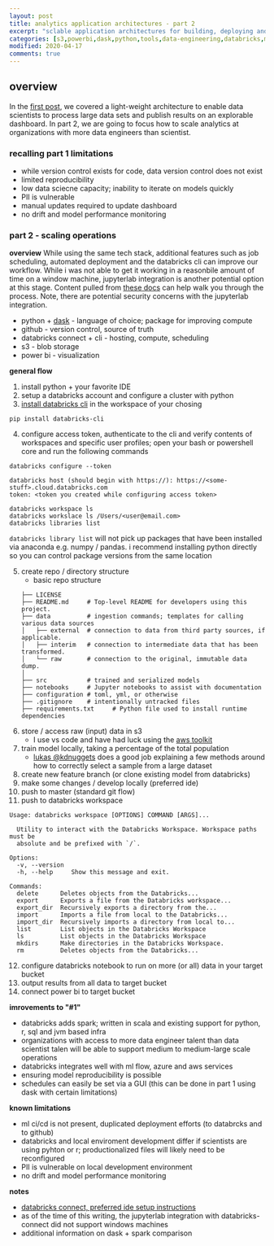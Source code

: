```yaml
---
layout: post
title: analytics application architectures - part 2
excerpt: "sclable application architectures for building, deploying and maintaining ml models"
categories: [s3,powerbi,dask,python,tools,data-engineering,databricks,ml]
modified: 2020-04-17
comments: true
---
```

## overview 
In the [first post](https://xxyjoel.github.io/articles/2020-03/deploying-analytics-apps-1), we covered a light-weight architecture to enable data scientists to process large data sets and publish results on an explorable dashboard.  In part 2, we are going to focus how to scale analytics at organizations with more data engineers than scientist.  

### recalling part 1 limitations
* while version control exists for code, data version control does not exist 
* limited reproducibility
* low data sciecne capacity; inability to iterate on models quickly 
* PII is vulnerable   
* manual updates required to update dashboard 
* no drift and model performance monitoring 

### part 2 - scaling operations
**overview**
While using the same tech stack, additional features such as job scheduling, automated deployment and the databricks cli can improve our workflow. While i was not able to get it working in a reasonbile amount of time on a window machine, jupyterlab integration is another potential option at this stage. Content pulled from [these docs](https://databricks.com/blog/2019/12/03/jupyterlab-databricks-integration-bridge-local-and-remote-workflows.html) can help walk you through the process. Note, there are potential security concerns with the jupyterlab integration. 

* python + [dask](https://docs.dask.org/en/latest/) - language of choice; package for improving compute 
* github - version control, source of truth 
* databricks connect + cli - hosting, compute, scheduling
* s3 - blob storage 
* power bi - visualization 

**general flow** 
1. install python + your favorite IDE 
1. setup a databricks account and configure a cluster with python   
1. [install databricks cli](https://docs.databricks.com/dev-tools/cli/index.html) in the workspace of your chosing
```
pip install databricks-cli
```
4. configure access token, authenticate to the cli and verify contents of workspaces and specific user profiles; open your bash or powershell core and run the following commands
```
databricks configure --token 
```
```
databricks host (should begin with https://): https://<some-stuff>.cloud.databricks.com
token: <token you created while configuring access token>
```
```
databricks workspace ls
databricks workslace ls /Users/<user@email.com>
databricks libraries list
```
```databricks library list``` will not pick up packages that have been installed via anaconda e.g. numpy / pandas. i recommend installing python directly so you can control package versions from the same location  

5. create repo / directory structure
    * basic repo structure 
    ```
    ├── LICENSE
    ├── README.md     # Top-level README for developers using this project.
    ├── data          # ingestion commands; templates for calling various data sources
    │   ├── external  # connection to data from third party sources, if applicable.
    │   ├── interim   # connection to intermediate data that has been transformed.
    │   └── raw       # connection to the original, immutable data dump.
    │
    ├── src           # trained and serialized models
    ├── notebooks     # Jupyter notebooks to assist with documentation
    ├── configuration # toml, yml, or otherwise
    ├── .gitignore    # intentionally untracked files
    ├── requirements.txt     # Python file used to install runtime dependencies
    ``` 
1. store / access raw (input) data in s3
    * I use vs code and have had luck using the [aws toolkit](https://aws.amazon.com/visualstudiocode/)
1. train model locally, taking a percentage of the total population 
    * [lukas @kdnuggets](https://www.kdnuggets.com/2019/05/sample-huge-dataset-machine-learning.html) does a good job explaining a few methods around how to correctly select a sample from a large dataset 
1. create new feature branch (or clone existing model from databricks)
1. make some changes / develop locally (preferred ide)
1. push to master (standard git flow)
1. push to databricks workspace 

```databricks workspace -h
Usage: databricks workspace [OPTIONS] COMMAND [ARGS]...

  Utility to interact with the Databricks Workspace. Workspace paths must be
  absolute and be prefixed with `/`.

Options:
  -v, --version
  -h, --help     Show this message and exit.

Commands:
  delete      Deletes objects from the Databricks...
  export      Exports a file from the Databricks workspace...
  export_dir  Recursively exports a directory from the...
  import      Imports a file from local to the Databricks...
  import_dir  Recursively imports a directory from local to...
  list        List objects in the Databricks Workspace
  ls          List objects in the Databricks Workspace
  mkdirs      Make directories in the Databricks Workspace.
  rm          Deletes objects from the Databricks...
  ```
  
12. configure databricks notebook to run on more (or all) data in your target bucket 
1. output results from all data to target bucket
1. connect power bi to target bucket 

**imrovements to "#1"**
* databricks adds spark; written in scala and existing support for python, r, sql and jvm based infra
* organizations with access to more data engineer talent than data scientist talen will be able to support medium to medium-large scale operations
* databricks integrates well with ml flow, azure and aws services 
* ensuring model reproducibility is possible 
* schedules can easily be set via a GUI (this can be done in part 1 using dask with certain limitations)

**known limitations**
* ml ci/cd is not present, duplicated deployment efforts (to databrcks and to github)
* databricks and local enviroment development differ if scientists are using pyhton or r; productionalized files will likely need to be reconfigured
* PII is vulnerable on local development environment  
* no drift and model performance monitoring 

**notes**
* [databricks connect, preferred ide setup instructions](https://docs.databricks.com/dev-tools/databricks-connect.html)  
* as of the time of this writing, the jupyterlab integration with databricks-connect did not support windows machines
* additional information on dask + spark comparison